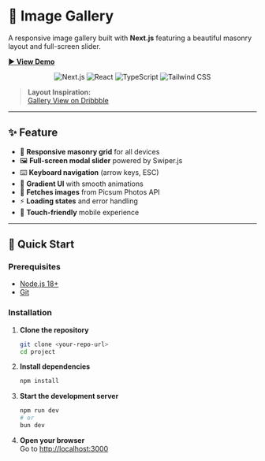 
# 📸 Image Gallery

A responsive image gallery built with **Next.js** featuring a beautiful masonry layout and full-screen slider.

[**▶️ View Demo**](https://drive.google.com/file/d/1GyVWsvrqWZGfG2yT_GQnYTa7OzeSyUQJ/view?usp=sharing)

<p align="center">
  <img src="https://img.shields.io/badge/Next.js-000000?style=for-the-badge&logo=nextdotjs&logoColor=white" alt="Next.js"/>
  <img src="https://img.shields.io/badge/React-61DAFB?style=for-the-badge&logo=react&logoColor=black" alt="React"/>
  <img src="https://img.shields.io/badge/TypeScript-3178C6?style=for-the-badge&logo=typescript&logoColor=white" alt="TypeScript"/>
  <img src="https://img.shields.io/badge/Tailwind_CSS-38B2AC?style=for-the-badge&logo=tailwind-css&logoColor=white" alt="Tailwind CSS"/>
</p>

> **Layout Inspiration:**  
> [Gallery View on Dribbble](https://dribbble.com/shots/6438907-Gallery-View)

---

## ✨ Feature

- 📱 **Responsive masonry grid** for all devices
- 🖼️ **Full-screen modal slider** powered by Swiper.js
- ⌨️ **Keyboard navigation** (arrow keys, ESC)
- 🎨 **Gradient UI** with smooth animations
- 📡 **Fetches images** from Picsum Photos API
- ⚡ **Loading states** and error handling
- 🔄 **Touch-friendly** mobile experience

---

## 🚀 Quick Start

### Prerequisites

- [Node.js 18+](https://nodejs.org/)
- [Git](https://git-scm.com/)

### Installation

1. **Clone the repository**
   ```bash
   git clone <your-repo-url>
   cd project
   ```

2. **Install dependencies**
   ```bash
   npm install
   ```

3. **Start the development server**
   ```bash
   npm run dev
   # or
   bun dev
   ```

4. **Open your browser**  
   Go to [http://localhost:3000](http://localhost:3000)

